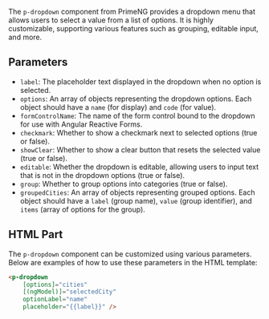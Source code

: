 The `p-dropdown` component from PrimeNG provides a dropdown menu that allows users to select a value from a list of options. It is highly customizable, supporting various features such as grouping, editable input, and more.

## Parameters

- `label`: The placeholder text displayed in the dropdown when no option is selected.
- `options`: An array of objects representing the dropdown options. Each object should have a `name` (for display) and `code` (for value).
- `formControlName`: The name of the form control bound to the dropdown for use with Angular Reactive Forms.
- `checkmark`: Whether to show a checkmark next to selected options (true or false).
- `showClear`: Whether to show a clear button that resets the selected value (true or false).
- `editable`: Whether the dropdown is editable, allowing users to input text that is not in the dropdown options (true or false).
- `group`: Whether to group options into categories (true or false).
- `groupedCities`: An array of objects representing grouped options. Each object should have a `label` (group name), `value` (group identifier), and `items` (array of options for the group).

## HTML Part

The `p-dropdown` component can be customized using various parameters. Below are examples of how to use these parameters in the HTML template:

```html
<p-dropdown
    [options]="cities"
    [(ngModel)]="selectedCity"
    optionLabel="name"
    placeholder="{{label}}" />
```
